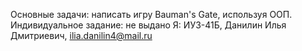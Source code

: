 Основные задачи: написать игру Bauman's Gate, используя ООП. 
Индивидуальное задание: не выдано
Я: ИУ3-41Б, Данилин Илья Дмитриевич, ilia.danilin4@mail.ru

